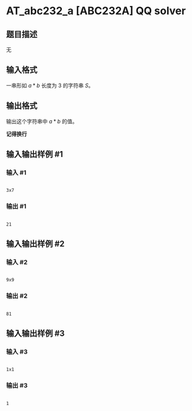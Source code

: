 # AT_abc232_a [ABC232A] QQ solver

## 题目描述

无

## 输入格式

一串形如 $a* b$ 长度为 $3$ 的字符串 $S$。

## 输出格式

输出这个字符串中 $a* b$ 的值。

**记得换行**

## 输入输出样例 #1

### 输入 #1

```
3x7
```

### 输出 #1

```
21
```

## 输入输出样例 #2

### 输入 #2

```
9x9
```

### 输出 #2

```
81
```

## 输入输出样例 #3

### 输入 #3

```
1x1
```

### 输出 #3

```
1
```